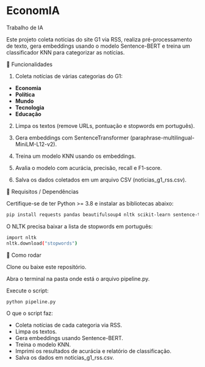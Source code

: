 # EconomIA
Trabalho de IA

Este projeto coleta notícias do site G1 via RSS, realiza pré-processamento de texto, gera embeddings usando o modelo Sentence-BERT e treina um classificador KNN para categorizar as notícias.

🔹 Funcionalidades

1. Coleta notícias de várias categorias do G1:

  - **Economia**
  - **Política**
  - **Mundo**
  - **Tecnologia**
  - **Educação**

2. Limpa os textos (remove URLs, pontuação e stopwords em português).

3. Gera embeddings com SentenceTransformer (paraphrase-multilingual-MiniLM-L12-v2).

4. Treina um modelo KNN usando os embeddings.

5. Avalia o modelo com acurácia, precisão, recall e F1-score.

6. Salva os dados coletados em um arquivo CSV (noticias_g1_rss.csv).

🔹 Requisitos / Dependências

Certifique-se de ter Python >= 3.8 e instalar as bibliotecas abaixo:
```bash
pip install requests pandas beautifulsoup4 nltk scikit-learn sentence-transformers
```

O NLTK precisa baixar a lista de stopwords em português:
```bash
import nltk
nltk.download("stopwords")
```
🔹 Como rodar

Clone ou baixe este repositório.

Abra o terminal na pasta onde está o arquivo pipeline.py.

Execute o script:
```bash
python pipeline.py
```

O que o script faz:

- Coleta notícias de cada categoria via RSS.
- Limpa os textos.
- Gera embeddings usando Sentence-BERT.
- Treina o modelo KNN.
- Imprimi os resultados de acurácia e relatório de classificação.
- Salva os dados em noticias_g1_rss.csv.
